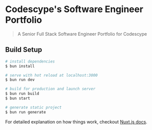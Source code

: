 # Codescype's Software Engineer Portfolio

> A Senior Full Stack Software Engineer Portfolio for Codescype

## Build Setup

``` bash
# install dependencies
$ bun install

# serve with hot reload at localhost:3000
$ bun run dev

# build for production and launch server
$ bun run build
$ bun start

# generate static project
$ bun run generate
```

For detailed explanation on how things work, checkout [Nuxt.js docs](https://nuxtjs.org).
